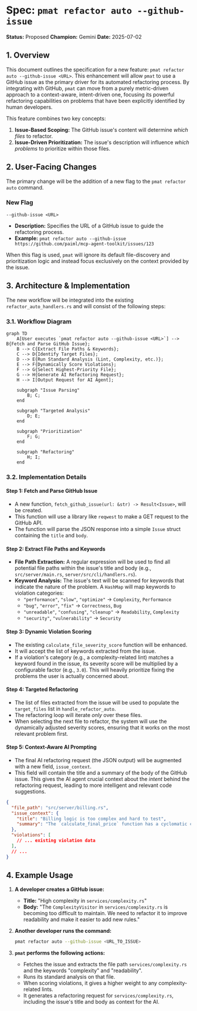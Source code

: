 # Spec: `pmat refactor auto --github-issue`

**Status:** Proposed
**Champion:** Gemini
**Date:** 2025-07-02

## 1. Overview

This document outlines the specification for a new feature: `pmat refactor auto --github-issue <URL>`. This enhancement will allow `pmat` to use a GitHub issue as the primary driver for its automated refactoring process. By integrating with GitHub, `pmat` can move from a purely metric-driven approach to a context-aware, intent-driven one, focusing its powerful refactoring capabilities on problems that have been explicitly identified by human developers.

This feature combines two key concepts:
1.  **Issue-Based Scoping:** The GitHub issue's content will determine *which files* to refactor.
2.  **Issue-Driven Prioritization:** The issue's description will influence *which problems* to prioritize within those files.

## 2. User-Facing Changes

The primary change will be the addition of a new flag to the `pmat refactor auto` command.

### New Flag

`--github-issue <URL>`

-   **Description:** Specifies the URL of a GitHub issue to guide the refactoring process.
-   **Example:** `pmat refactor auto --github-issue https://github.com/paiml/mcp-agent-toolkit/issues/123`

When this flag is used, `pmat` will ignore its default file-discovery and prioritization logic and instead focus exclusively on the context provided by the issue.

## 3. Architecture & Implementation

The new workflow will be integrated into the existing `refactor_auto_handlers.rs` and will consist of the following steps:

### 3.1. Workflow Diagram

```mermaid
graph TD
    A[User executes `pmat refactor auto --github-issue <URL>`] --> B{Fetch and Parse GitHub Issue};
    B --> C{Extract File Paths & Keywords};
    C --> D{Identify Target Files};
    D --> E{Run Standard Analysis (Lint, Complexity, etc.)};
    E --> F{Dynamically Score Violations};
    F --> G{Select Highest-Priority File};
    G --> H{Generate AI Refactoring Request};
    H --> I[Output Request for AI Agent];

    subgraph "Issue Parsing"
        B; C;
    end

    subgraph "Targeted Analysis"
        D; E;
    end

    subgraph "Prioritization"
        F; G;
    end

    subgraph "Refactoring"
        H; I;
    end
```

### 3.2. Implementation Details

#### Step 1: Fetch and Parse GitHub Issue

-   A new function, `fetch_github_issue(url: &str) -> Result<Issue>`, will be created.
-   This function will use a library like `reqwest` to make a GET request to the GitHub API.
-   The function will parse the JSON response into a simple `Issue` struct containing the `title` and `body`.

#### Step 2: Extract File Paths and Keywords

-   **File Path Extraction:** A regular expression will be used to find all potential file paths within the issue's title and body (e.g., `src/server/main.rs`, `server/src/cli/handlers.rs`).
-   **Keyword Analysis:** The issue's text will be scanned for keywords that indicate the nature of the problem. A `HashMap` will map keywords to violation categories:
    -   `"performance"`, `"slow"`, `"optimize"` -> `Complexity`, `Performance`
    -   `"bug"`, `"error"`, `"fix"` -> `Correctness`, `Bug`
    -   `"unreadable"`, `"confusing"`, `"cleanup"` -> `Readability`, `Complexity`
    -   `"security"`, `"vulnerability"` -> `Security`

#### Step 3: Dynamic Violation Scoring

-   The existing `calculate_file_severity_score` function will be enhanced.
-   It will accept the list of keywords extracted from the issue.
-   If a violation's category (e.g., a complexity-related lint) matches a keyword found in the issue, its severity score will be multiplied by a configurable factor (e.g., `3.0`). This will heavily prioritize fixing the problems the user is actually concerned about.

#### Step 4: Targeted Refactoring

-   The list of files extracted from the issue will be used to populate the `target_files` list in `handle_refactor_auto`.
-   The refactoring loop will iterate *only* over these files.
-   When selecting the next file to refactor, the system will use the dynamically adjusted severity scores, ensuring that it works on the most relevant problem first.

#### Step 5: Context-Aware AI Prompting

-   The final AI refactoring request (the JSON output) will be augmented with a new field, `issue_context`.
-   This field will contain the title and a summary of the body of the GitHub issue. This gives the AI agent crucial context about the *intent* behind the refactoring request, leading to more intelligent and relevant code suggestions.

```json
{
  "file_path": "src/server/billing.rs",
  "issue_context": {
    "title": "Billing logic is too complex and hard to test",
    "summary": "The `calculate_final_price` function has a cyclomatic complexity of 25, making it difficult to understand and test. We need to break it down into smaller, more manageable functions."
  },
  "violations": [
    // ... existing violation data
  ],
  // ...
}
```

## 4. Example Usage

1.  **A developer creates a GitHub issue:**
    -   **Title:** "High complexity in `services/complexity.rs`"
    -   **Body:** "The `ComplexityVisitor` in `services/complexity.rs` is becoming too difficult to maintain. We need to refactor it to improve readability and make it easier to add new rules."

2.  **Another developer runs the command:**
    ```bash
    pmat refactor auto --github-issue <URL_TO_ISSUE>
    ```

3.  **`pmat` performs the following actions:**
    -   Fetches the issue and extracts the file path `services/complexity.rs` and the keywords "complexity" and "readability".
    -   Runs its standard analysis on that file.
    -   When scoring violations, it gives a higher weight to any complexity-related lints.
    -   It generates a refactoring request for `services/complexity.rs`, including the issue's title and body as context for the AI.
